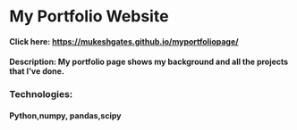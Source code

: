 # My Portfolio Website


#### Click here:  https://mukeshgates.github.io/myportfoliopage/


#### Description: My portfolio page shows my background and all the projects that I've done.


### Technologies:

#### Python,numpy, pandas,scipy
 
